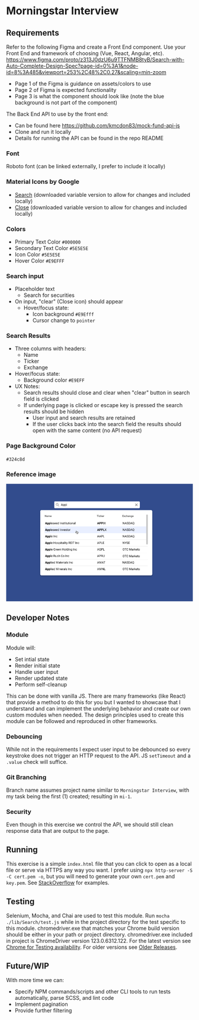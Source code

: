 # Morningstar Interview

## Requirements
Refer to the following Figma and create a Front End component.  Use your Front End and framework of choosing (Vue, React, Angular, etc).
https://www.figma.com/proto/z313J0dzU6u9TTFNMB8tyB/Search-with-Auto-Complete-Design-Spec?page-id=0%3A1&node-id=8%3A485&viewport=253%2C48%2C0.27&scaling=min-zoom
  - Page 1 of the Figma is guidance on assets/colors to use
  - Page 2 of Figma is expected functionality
  - Page 3 is what the component should look like (note the blue background is not part of the component)

The Back End API to use by the front end:
  - Can be found here https://github.com/kmcdon83/mock-fund-api-js
  - Clone and run it locally
  - Details for running the API can be found in the repo README

### Font
Roboto font (can be linked externally, I prefer to include it locally)

### Material Icons by Google
  - [Search](https://fonts.google.com/icons?icon.query=search) (downloaded variable version to allow for changes and included locally)
  - [Close](https://fonts.google.com/icons?icon.query=close) (downloaded variable version to allow for changes and included locally)

### Colors
  - Primary Text Color `#000000`
  - Secondary Text Color `#5E5E5E`
  - Icon Color `#5E5E5E`
  - Hover Color `#E9EFFF`

### Search input
- Placeholder text
  - Search for securities
- On input, "clear" (Close icon) should appear
  - Hover/focus state:
    - Icon background `#E9Efff`
    - Cursor change to `pointer`

### Search Results
- Three columns with headers:
  - Name
  - Ticker
  - Exchange
- Hover/focus state:
  - Background color `#E9EFF`
- UX Notes:
  - Search results should close and clear when "clear" button in search field is clicked
  - If underlying page is clicked or escape key is pressed the search results should be hidden
    - User input and search results are retained
    - If the user clicks back into the search field the results should open with the same content (no API request)

### Page Background Color
`#324c8d`

### Reference image
![Completed search input and search results reference](./reference.png)

## Developer Notes
### Module
Module will:
  - Set intial state
  - Render initial state
  - Handle user input
  - Render updated state
  - Perform self-cleanup

This can be done with vanilla JS. There are many frameworks (like React) that provide a method to do this for you but I wanted to showcase that I understand and can implement the underlying behavior and create our own custom modules when needed. The design principles used to create this module can be followed and reproduced in other frameworks.

### Debouncing
While not in the requirements I expect user input to be debounced so every keystroke does not trigger an HTTP request to the API. JS `setTimeout` and a `.value` check will suffice.

### Git Branching
Branch name assumes project name similar to `Morningstar Interview`, with my task being the first (1) created; resulting in `mi-1`.

### Security
Even though in this exercise we control the API, we should still clean response data that are output to the page.

## Running
This exercise is a simple `index.html` file that you can click to open as a local file or serve via HTTPS any way you want. I prefer using `npx http-server -S -C cert.pem -o`, but you will need to generate your own `cert.pem` and `key.pem`. See [StackOverflow](https://stackoverflow.com/questions/12871565/how-to-create-pem-files-for-https-web-server) for examples.

## Testing
Selenium, Mocha, and Chai are used to test this module. Run `mocha ./lib/Search/test.js` while in the project directory for the test specific to this module.
chromedriver.exe that matches your Chrome build version should be either in your path or project directory. chromedriver.exe included in project is ChromeDriver version 123.0.6312.122. For the latest version see [Chrome for Testing availability](https://googlechromelabs.github.io/chrome-for-testing/). For older versions see [Older Releases](https://chromedriver.chromium.org/downloads).

## Future/WIP
With more time we can:
  - Specify NPM commands/scripts and other CLI tools to run tests automatically, parse SCSS, and lint code
  - Implement pagination
  - Provide further filtering